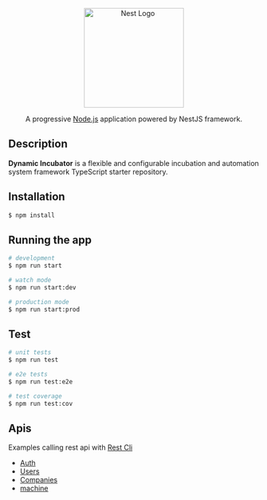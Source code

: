 <p align="center">
  <a href="http://nestjs.com/" target="blank"><img src="https://nestjs.com/img/logo-small.svg" width="200" alt="Nest Logo" /></a>
</p>

[circleci-image]: https://img.shields.io/circleci/build/github/nestjs/nest/master?token=abc123def456
[circleci-url]: https://circleci.com/gh/nestjs/nest

  <p align="center">A progressive <a href="http://nodejs.org" target="_blank">Node.js</a> application powered by NestJS framework.</p>
   
## Description

**Dynamic Incubator** is a flexible and configurable incubation and automation system framework TypeScript starter repository.

## Installation

```bash
$ npm install
```

## Running the app

```bash
# development
$ npm run start

# watch mode
$ npm run start:dev

# production mode
$ npm run start:prod
```

## Test

```bash
# unit tests
$ npm run test

# e2e tests
$ npm run test:e2e

# test coverage
$ npm run test:cov
```

## Apis
Examples calling rest api with [Rest Cli](https://marketplace.visualstudio.com/items?itemName=humao.rest-client)

- [Auth](./http-requests/auth.http)
- [Users](./http-requests/users.http)
- [Companies](./http-requests/companies.http)
- [machine](./http-requests/machines.http)

